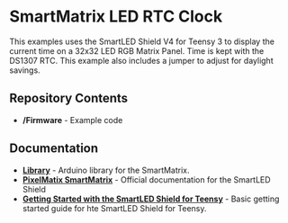 SmartMatrix LED RTC Clock
========================================

This examples uses the SmartLED Shield V4 for Teensy 3 to display the current time on a 32x32 LED RGB Matrix Panel. Time is kept with the DS1307 RTC. This example also includes a jumper to adjust for daylight savings.

Repository Contents
-------------------

* **/Firmware** - Example code 

Documentation
--------------
* **[Library](https://github.com/pixelmatix/SmartMatrix)** - Arduino library for the SmartMatrix.
* **[PixelMatix SmartMatrix](http://docs.pixelmatix.com/SmartMatrix/)** - Official documentation for the SmartLED Shield
* **[Getting Started with the SmartLED Shield for Teensy](https://learn.sparkfun.com/tutorials/getting-started-with-the-smartled-shield-for-teensy)** - Basic getting started guide for hte SmartLED Shield for Teensy.
